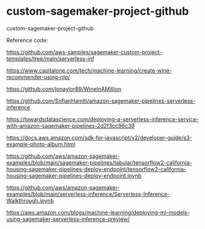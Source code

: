 # custom-sagemaker-project-github
custom-sagemaker-project-github


Reference code:

https://github.com/aws-samples/sagemaker-custom-project-templates/tree/main/serverless-inf

https://www.capitalone.com/tech/machine-learning/create-wine-recommender-using-nlp/

https://github.com/jonaylor89/WineInAMillion

https://github.com/SofianHamiti/amazon-sagemaker-pipelines-serverless-inference

https://towardsdatascience.com/deploying-a-serverless-inference-service-with-amazon-sagemaker-pipelines-2d2f3cc96c39

https://docs.aws.amazon.com/sdk-for-javascript/v2/developer-guide/s3-example-photo-album.html

https://github.com/aws/amazon-sagemaker-examples/blob/main/sagemaker-pipelines/tabular/tensorflow2-california-housing-sagemaker-pipelines-deploy-endpoint/tensorflow2-california-housing-sagemaker-pipelines-deploy-endpoint.ipynb

https://github.com/aws/amazon-sagemaker-examples/blob/main/serverless-inference/Serverless-Inference-Walkthrough.ipynb

https://aws.amazon.com/blogs/machine-learning/deploying-ml-models-using-sagemaker-serverless-inference-preview/
